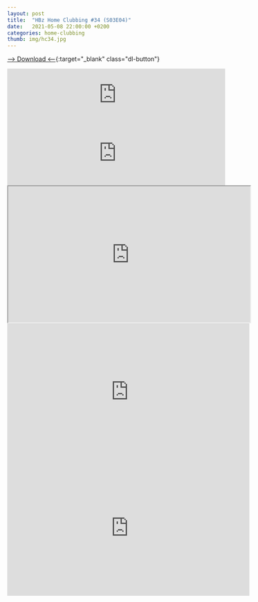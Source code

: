 ```yaml
---
layout: post
title:  "HBz Home Clubbing #34 (S03E04)"
date:   2021-05-08 22:00:00 +0200
categories: home-clubbing
thumb: img/hc34.jpg
---
```

[--> Download <--](https://mega.nz/file/aToyEbKD#I_TqCxZj8saE9XFjIZgUBUZ1KK9qLCDzhp-pdWefxF8){:target="_blank" class="dl-button"}

<iframe width="100%" height="120" src="https://www.mixcloud.com/widget/iframe/?hide_cover=1&feed=%2FHBz_Archive%2F08052021-hbz-home-clubbing-34-s03e04%2F" frameborder="0" ></iframe>

<iframe scrolling="no" id="hearthis_at_track_5899677" width="100%" height="150" src="https://app.hearthis.at/embed/5899677/transparent_black/?hcolor=&color=&style=2&block_size=2&block_space=1&background=1&waveform=0&cover=0&autoplay=0&css=" frameborder="0" allowtransparency allow="autoplay"><p>Listen to <a href="https://hearthis.at/hbzarchive/hc34/" target="_blank">HBz Home Clubbing #34 (S03E04)</a> <span>by</span><a href="https://hearthis.at/hbzarchive/" target="_blank" >HBz_Archive</a> <span>on</span> <a href="https://hearthis.at/" target="_blank">hearthis.at</a></p></iframe>

<iframe id="lbry-iframe" width="560" height="315" src="https://odysee.com/$/embed/hc34/318fe2f742164f5d1b72b9d65f8b307e4fbc438c?r=DgzV1r6o8wsmEEG4g96yVhvmv6p27qo2" allowfullscreen></iframe>

<iframe src="https://vivo.sx/embed/5ece92641e" width="560" height="315" scrolling="no" frameborder="0" allowfullscreen></iframe>

<iframe src="https://voe.sx/e/14fpuhtzg60m" width="560" height="315" scrolling="no" frameborder="0" allowfullscreen></iframe>